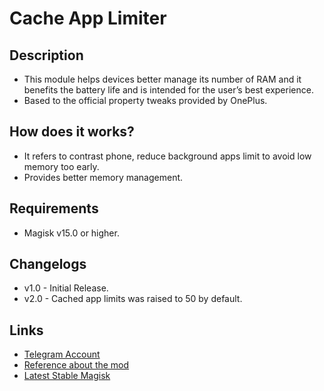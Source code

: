 # Cache App Limiter
## Description
- This module helps devices better manage its number of RAM and it benefits the battery life and is intended for the user’s best experience.
- Based to the official property tweaks provided by OnePlus.

## How does it works?
- It refers to contrast phone, reduce background apps limit to avoid low memory too early.
- Provides better memory management.

## Requirements
- Magisk v15.0 or higher.

## Changelogs
- v1.0 - Initial Release.
- v2.0 - Cached app limits was raised to 50 by default.

## Links
- <a href="https://t.me/EmperorEye1993">Telegram Account</a>
- <a href="https://www.gsmarena.com/tweak_helps_oneplus_3_better_manage_its_6gb_of_ram-blog-18891.php">Reference about the mod</a>
- <a href="https://forum.xda-developers.com/apps/magisk/official-magisk-v7-universal-systemless-t3473445">Latest Stable Magisk</a>
 
